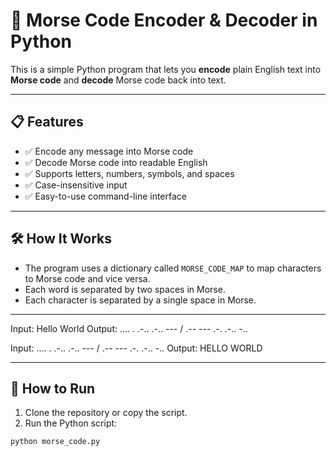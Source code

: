 # 🧩 Morse Code Encoder & Decoder in Python

This is a simple Python program that lets you **encode** plain English text into **Morse code** and **decode** Morse code back into text.

---

## 📋 Features

- ✅ Encode any message into Morse code
- ✅ Decode Morse code into readable English
- ✅ Supports letters, numbers, symbols, and spaces
- ✅ Case-insensitive input
- ✅ Easy-to-use command-line interface

---

## 🛠️ How It Works

- The program uses a dictionary called `MORSE_CODE_MAP` to map characters to Morse code and vice versa.
- Each word is separated by two spaces in Morse.
- Each character is separated by a single space in Morse.

---

Input: Hello World
Output: .... . .-.. .-.. --- / .-- --- .-. .-.. -..

Input: .... . .-.. .-.. --- / .-- --- .-. .-.. -..
Output: HELLO WORLD

---
## 🚀 How to Run

1. Clone the repository or copy the script.
2. Run the Python script:


```bash
python morse_code.py


